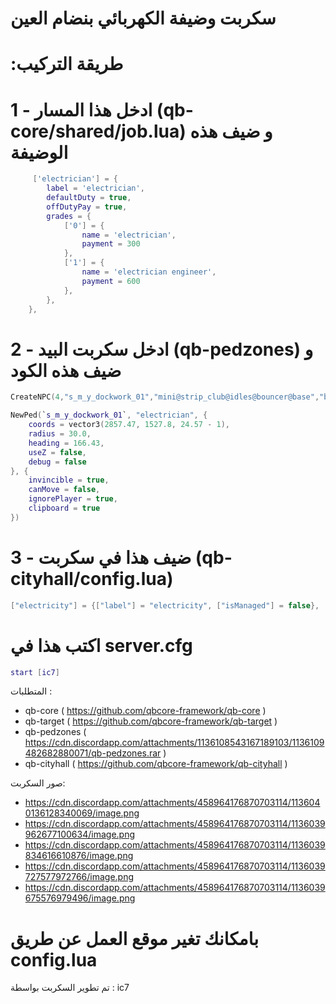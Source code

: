 

# سكربت وضيفة الكهربائي بنضام العين


# :طريقة التركيب


# 1 -  ادخل هذا المسار (qb-core/shared/job.lua) و ضيف هذه الوضيفة
```lua
     ['electrician'] = {
		label = 'electrician',
		defaultDuty = true,
		offDutyPay = true,
		grades = {
            ['0'] = {
                name = 'electrician',
                payment = 300
            },
            ['1'] = {
                name = 'electrician engineer',
                payment = 600
            },
        },
	},
```

# 2 - ادخل سكربت البيد (qb-pedzones) و ضيف هذه الكود
```lua
CreateNPC(4,"s_m_y_dockwork_01","mini@strip_club@idles@bouncer@base","base",{x = 2854.71, y = 1501.96, z = 23.72, h = 71.43},"") 

NewPed(`s_m_y_dockwork_01`, "electrician", {
    coords = vector3(2857.47, 1527.8, 24.57 - 1),
    radius = 30.0,
    heading = 166.43,
    useZ = false,
    debug = false
}, {
    invincible = true,
    canMove = false,
    ignorePlayer = true,
    clipboard = true
})

```

# 3 - ضيف هذا في سكربت (qb-cityhall/config.lua)

```lua
["electricity"] = {["label"] = "electricity", ["isManaged"] = false},
```

# اكتب هذا في server.cfg
```lua
start [ic7]
```


المتطلبات :
 - qb-core ( https://github.com/qbcore-framework/qb-core )
 - qb-target ( https://github.com/qbcore-framework/qb-target )
 - qb-pedzones ( https://cdn.discordapp.com/attachments/1136108543167189103/1136109482682880071/qb-pedzones.rar )
 - qb-cityhall ( https://github.com/qbcore-framework/qb-cityhall )


صور السكربت:
- https://cdn.discordapp.com/attachments/458964176870703114/1136040136128340069/image.png
- https://cdn.discordapp.com/attachments/458964176870703114/1136039962677100634/image.png
- https://cdn.discordapp.com/attachments/458964176870703114/1136039834616610876/image.png
- https://cdn.discordapp.com/attachments/458964176870703114/1136039727577972766/image.png
- https://cdn.discordapp.com/attachments/458964176870703114/1136039675576979496/image.png


# بامكانك تغير موقع العمل عن طريق config.lua


تم تطوير السكربت بواسطة : ic7
